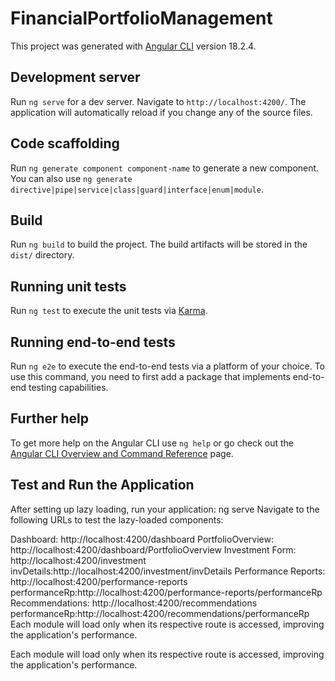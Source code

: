 # FinancialPortfolioManagement

This project was generated with [Angular CLI](https://github.com/angular/angular-cli) version 18.2.4.

## Development server

Run `ng serve` for a dev server. Navigate to `http://localhost:4200/`. The application will automatically reload if you change any of the source files.

## Code scaffolding

Run `ng generate component component-name` to generate a new component. You can also use `ng generate directive|pipe|service|class|guard|interface|enum|module`.

## Build

Run `ng build` to build the project. The build artifacts will be stored in the `dist/` directory.

## Running unit tests

Run `ng test` to execute the unit tests via [Karma](https://karma-runner.github.io).

## Running end-to-end tests

Run `ng e2e` to execute the end-to-end tests via a platform of your choice. To use this command, you need to first add a package that implements end-to-end testing capabilities.

## Further help

To get more help on the Angular CLI use `ng help` or go check out the [Angular CLI Overview and Command Reference](https://angular.dev/tools/cli) page.

## Test and Run the Application
After setting up lazy loading, run your application:
ng serve
Navigate to the following URLs to test the lazy-loaded components:

Dashboard: http://localhost:4200/dashboard
PortfolioOverview: http://localhost:4200/dashboard/PortfolioOverview
Investment Form: http://localhost:4200/investment
invDetails:http://localhost:4200/investment/invDetails
Performance Reports: http://localhost:4200/performance-reports
performanceRp:http://localhost:4200/performance-reports/performanceRp
Recommendations: http://localhost:4200/recommendations
performanceRp:http://localhost:4200/recommendations/performanceRp
Each module will load only when its respective route is accessed, improving the application's performance.


Each module will load only when its respective route is accessed, improving the application's performance.


